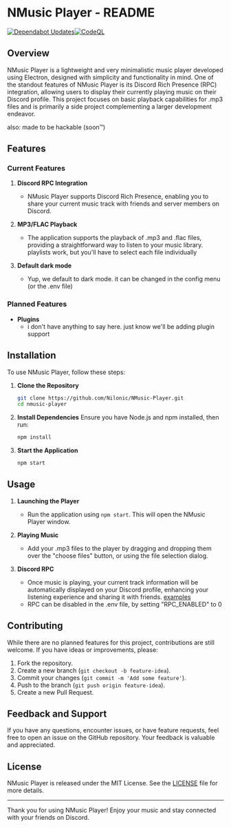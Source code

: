 # NMusic Player - README

<!--
if you can see this, hey!
you're probably looking at the source code (or raw file)
that's cool, i'm just gonna say this:
i'm most likely gonna change the discord client id randomly
so if the RPC name changes, don't worry, it'll probably go back soon

also, if you are cloning this, how's it going? i'll make a community server for this if y'all want to
-->

[![Dependabot Updates](https://github.com/Nilonic/NMusic-Player/actions/workflows/dependabot/dependabot-updates/badge.svg)](https://github.com/Nilonic/NMusic-Player/actions/workflows/dependabot/dependabot-updates)[![CodeQL](https://github.com/Nilonic/NMusic-Player/actions/workflows/github-code-scanning/codeql/badge.svg?branch=main)](https://github.com/Nilonic/NMusic-Player/actions/workflows/github-code-scanning/codeql)

## Overview

NMusic Player is a lightweight and very minimalistic music player developed using Electron, designed with simplicity and functionality in mind. One of the standout features of NMusic Player is its Discord Rich Presence (RPC) integration, allowing users to display their currently playing music on their Discord profile. This project focuses on basic playback capabilities for .mp3 files and is primarily a side project complementing a larger development endeavor.

also: made to be hackable (soon&#8482;)

## Features

### Current Features

1. **Discord RPC Integration**
   - NMusic Player supports Discord Rich Presence, enabling you to share your current music track with friends and server members on Discord.

2. **MP3/FLAC Playback**
   - The application supports the playback of .mp3 and .flac files, providing a straightforward way to listen to your music library. playlists work, but you'll have to select each file individually

3. **Default dark mode**
   - Yup, we default to dark mode. it can be changed in the config menu (or the .env file)

### Planned Features

- **Plugins**
   - i don't have anything to say here. just know we'll be adding plugin support

## Installation

To use NMusic Player, follow these steps:

1. **Clone the Repository**
   ```bash
   git clone https://github.com/Nilonic/NMusic-Player.git
   cd nmusic-player
   ```

2. **Install Dependencies**
   Ensure you have Node.js and npm installed, then run:
   ```bash
   npm install
   ```

3. **Start the Application**
   ```bash
   npm start
   ```
<!--
can't really hide much in a public repo, can we?
in all seriousness tho. i'll figure out how to make extensions work, no matter how much it hurts
i mean, how hard could it be? (last words)
 - Nilon
-->
## Usage

1. **Launching the Player**
   - Run the application using `npm start`. This will open the NMusic Player window.

2. **Playing Music**
   - Add your .mp3 files to the player by dragging and dropping them over the "choose files" button, or using the file selection dialog.
3. **Discord RPC**
   - Once music is playing, your current track information will be automatically displayed on your Discord profile, enhancing your listening experience and sharing it with friends. [examples](examples/rpc/)
   - RPC can be disabled in the .env file, by setting "RPC_ENABLED" to 0

## Contributing

While there are no planned features for this project, contributions are still welcome. If you have ideas or improvements, please:

1. Fork the repository.
2. Create a new branch (`git checkout -b feature-idea`).
3. Commit your changes (`git commit -m 'Add some feature'`).
4. Push to the branch (`git push origin feature-idea`).
5. Create a new Pull Request.

## Feedback and Support

If you have any questions, encounter issues, or have feature requests, feel free to open an issue on the GitHub repository. Your feedback is valuable and appreciated.

## License

NMusic Player is released under the MIT License. See the [LICENSE](LICENSE) file for more details.

---

Thank you for using NMusic Player! Enjoy your music and stay connected with your friends on Discord.
